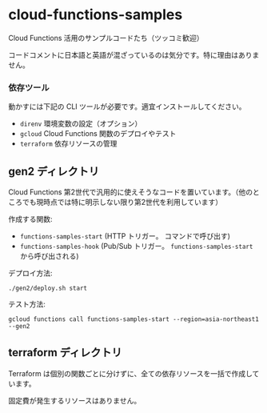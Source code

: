 # cloud-functions-samples

Cloud Functions 活用のサンプルコードたち（ツッコミ歓迎）

コードコメントに日本語と英語が混ざっているのは気分です。特に理由はありません。

### 依存ツール

動かすには下記の CLI ツールが必要です。適宜インストールしてください。

- `direnv` 環境変数の設定（オプション）
- `gcloud` Cloud Functions 関数のデプロイやテスト
- `terraform` 依存リソースの管理

## gen2 ディレクトリ

Cloud Functions 第2世代で汎用的に使えそうなコードを置いています。（他のところでも現時点では特に明示しない限り第2世代を利用しています）

作成する関数:

- `functions-samples-start` (HTTP トリガー。 コマンドで呼び出す)
- `functions-samples-hook` (Pub/Sub トリガー。 `functions-samples-start` から呼び出される)

デプロイ方法:

````shell
./gen2/deploy.sh start
````

テスト方法:

```shell
gcloud functions call functions-samples-start --region=asia-northeast1 --gen2
```

## terraform ディレクトリ

Terraform は個別の関数ごとに分けずに、全ての依存リソースを一括で作成しています。

固定費が発生するリソースはありません。
